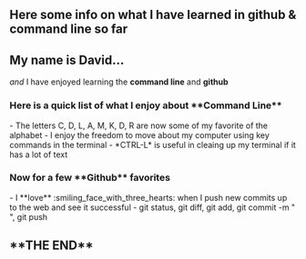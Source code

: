 ## Here some info on what I have learned in github & command line so far

<h2>My name is David...</h2>

*and* I have enjoyed learning the **command line** and **github**

<h3>Here is a quick list of what I enjoy about **Command Line**</h3>
- The letters C, D, L, A, M, K, D, R are now some of my favorite of the alphabet
- I enjoy the freedom to move about my computer using key commands in the terminal
- *CTRL-L* is useful in cleaing up my terminal if it has a lot of text

<h3>Now for a few **Github** favorites</h3>
- I **love** :smiling_face_with_three_hearts:  when I push new commits up to the web and see it successful
- git status, git diff, git add, git commit -m " ", git push

<h2>**THE END**</h2>